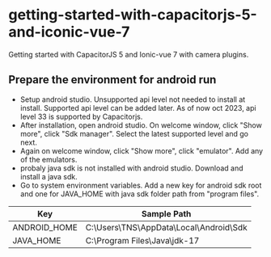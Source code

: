 # getting-started-with-capacitorjs-5-and-iconic-vue-7
Getting started with CapacitorJS 5 and Ionic-vue 7 with camera plugins.

## Prepare the environment for android run
- Setup android studio. Unsupported api level not needed to install at install. Supported api level can be added later. As of now oct 2023, api level 33 is supported by Capacitorjs. 
- After installation, open android studio. On welcome window, click "Show more", click "Sdk manager". Select the latest supported level and go next.
- Again on welcome window, click "Show more", click "emulator". Add any of the emulators.
- probaly java sdk is not installed with android studio. Download and install a java sdk.
- Go to system environment variables. Add a new key for android sdk root and one for JAVA_HOME with java sdk folder path from "program files".


| Key      | Sample Path |
| ----------- | ----------- |
| ANDROID_HOME | C:\Users\TNS\AppData\Local\Android\Sdk |
| JAVA_HOME | C:\Program Files\Java\jdk-17 |
